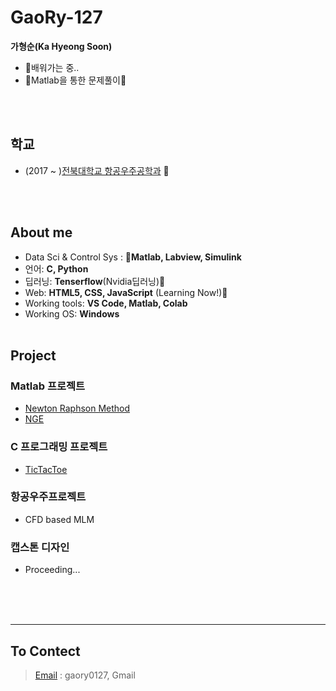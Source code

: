 # GaoRy-127

__가형순(Ka Hyeong Soon)__
  * 🌱배워가는 중.. 
  * 👀Matlab을 통한 문제풀이:star2:

<br/><br/>
## 학교
  * (2017 ~ )[전북대학교 항공우주공학과](https://aerospace.jbnu.ac.kr/aerospace/index.do) :rocket:

<br/><br/>
## About me
  * Data Sci & Control Sys : __:star2:Matlab, Labview, Simulink__
  * 언어: __C, Python__ 
  * 딥러닝: __Tenserflow__(Nvidia딥러닝)🌱  
  * Web: __HTML5, CSS, JavaScript__ (Learning Now!)🌱
  * Working tools: __VS Code, Matlab, Colab__
  * Working OS: __Windows__
<br/><br/> 
      
## Project
  
   ### Matlab 프로젝트
  * [Newton Raphson Method](https://github.com/GaoRy-127/NewtonRaph)     
  * [NGE](https://github.com/GaoRy-127/NGE)<br/>
  
   ### C 프로그래밍 프로젝트
  * [TicTacToe](https://github.com/GaoRy-127/TicTacToe)<br/>  
  
   ### 항공우주프로젝트
  * CFD based MLM
  
   ### 캡스톤 디자인
  * Proceeding...
  
<br/><br/><br/> 
    
   
------

## To Contect
  > [Email](mailto:gaory0127@gmail.com) : gaory0127, Gmail




<!---
GaoRy-127/GaoRy-127 is a ✨ special ✨ repository because its `README.md` (this file) appears on your GitHub profile.
You can click the Preview link to take a look at your changes.
--->
